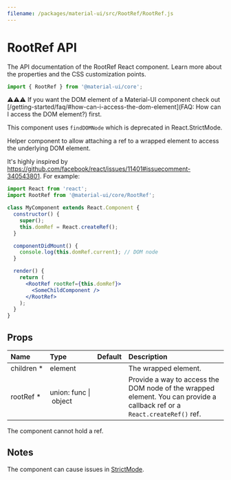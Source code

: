 ```yaml
---
filename: /packages/material-ui/src/RootRef/RootRef.js
---
```


<!--- This documentation is automatically generated, do not try to edit it. -->

# RootRef API

<p class="description">The API documentation of the RootRef React component. Learn more about the properties and the CSS customization points.</p>

```js
import { RootRef } from '@material-ui/core';
```

⚠️⚠️⚠️
If you want the DOM element of a Material-UI component check out
[/getting-started/faq/#how-can-i-access-the-dom-element](FAQ: How can I access the DOM element?)
first.

This component uses `findDOMNode` which is deprecated in React.StrictMode.

Helper component to allow attaching a ref to a
wrapped element to access the underlying DOM element.

It's highly inspired by https://github.com/facebook/react/issues/11401#issuecomment-340543801.
For example:
```jsx
import React from 'react';
import RootRef from '@material-ui/core/RootRef';

class MyComponent extends React.Component {
  constructor() {
    super();
    this.domRef = React.createRef();
  }

  componentDidMount() {
    console.log(this.domRef.current); // DOM node
  }

  render() {
    return (
      <RootRef rootRef={this.domRef}>
        <SomeChildComponent />
      </RootRef>
    );
  }
}
```

## Props

| Name | Type | Default | Description |
|:-----|:-----|:--------|:------------|
| <span class="prop-name required">children&nbsp;*</span> | <span class="prop-type">element</span> |  | The wrapped element. |
| <span class="prop-name required">rootRef&nbsp;*</span> | <span class="prop-type">union:&nbsp;func&nbsp;&#124;<br>&nbsp;object<br></span> |  | Provide a way to access the DOM node of the wrapped element. You can provide a callback ref or a `React.createRef()` ref. |

The component cannot hold a ref.


## Notes

The component can cause issues in [StrictMode](https://reactjs.org/docs/strict-mode.html).

